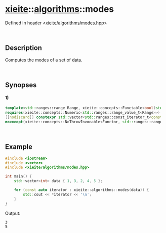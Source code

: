 # [xieite](../../xieite.md)\:\:[algorithms](../../algorithms.md)\:\:modes
Defined in header [<xieite/algorithms/modes.hpp>](../../../include/xieite/algorithms/modes.hpp)

&nbsp;

## Description
Computes the modes of a set of data.

&nbsp;

## Synopses
#### 1)
```cpp
template<std::ranges::range Range, xieite::concepts::Functable<bool(std::ranges::range_value_t<Range>, std::ranges::range_value_t<Range>)> Functor = std::ranges::greater>
requires(xieite::concepts::Numeric<std::ranges::range_value_t<Range>>)
[[nodiscard]] constexpr std::vector<std::ranges::const_iterator_t<const Range&>> modes(const Range& range, Functor greaterComparator = Functor())
noexcept(xieite::concepts::NoThrowInvocable<Functor, std::ranges::range_value_t<Range>, std::ranges::range_value_t<Range>>);
```

&nbsp;

## Example
```cpp
#include <iostream>
#include <vector>
#include <xieite/algorithms/nodes.hpp>

int main() {
    std::vector<int> data { 1, 3, 2, 4, 5 };

    for (const auto iterator : xieite::algorithms::modes(data)) {
        std::cout << *iterator << '\n';
    }
}
```
Output:
```
3
5
```
